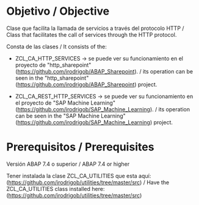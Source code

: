 # Objetivo / Objective
Clase que facilita la llamada de servicios a través del protocolo HTTP / Class that facilitates the call of services through the HTTP protocol.

Consta de las clases / It consists of the: 

* ZCL_CA_HTTP_SERVICES -> se puede ver su funcionamiento en el proyecto de "http_sharepoint"(https://github.com/irodrigob/ABAP_Sharepoint). / its operation can be seen in the "http_sharepoint"(https://github.com/irodrigob/ABAP_Sharepoint) project.

* ZCL_CA_REST_HTTP_SERVICES -> se puede ver su funcionamiento en el proyecto de "SAP Machine Learning"(https://github.com/irodrigob/SAP_Machine_Learning). / its operation can be seen in the "SAP Machine Learning"(https://github.com/irodrigob/SAP_Machine_Learning) project.

# Prerequisitos / Prerequisites

Versión ABAP 7.4 o superior / ABAP 7.4 or higher

Tener instalada la clase ZCL_CA_UTILITIES que esta aquí: (https://github.com/irodrigob/utilities/tree/master/src) / Have the ZCL_CA_UTILITIES class installed here: (https://github.com/irodrigob/utilities/tree/master/src)
